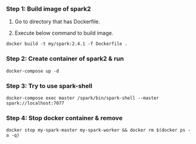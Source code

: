 ### Step 1: Build image of spark2

1. Go to directory that has Dockerfile.

2. Execute below command to build image.
```
docker build -t my/spark:2.4.1 -f Dockerfile .
```

### Step 2: Create container of spark2 & run
```
docker-compose up -d
```

### Step 3: Try to use spark-shell
```
docker-compose exec master /spark/bin/spark-shell --master spark://localhost:7077
```

### Step 4: Stop docker container & remove
```
docker stop my-spark-master my-spark-worker && docker rm $(docker ps -a -q)
```

